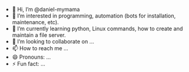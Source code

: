 - 👋 Hi, I’m @daniel-mymama
- 👀 I’m interested in programming, automation (bots for installation, maintenance, etc).
- 🌱 I’m currently learning python, Linux commands, how to create and maintain a file server.
- 💞️ I’m looking to collaborate on ...
- 📫 How to reach me ...
- 😄 Pronouns: ...
- ⚡ Fun fact: ...

<!---
daniel-mymama/daniel-mymama is a ✨ special ✨ repository because its `README.md` (this file) appears on your GitHub profile.
You can click the Preview link to take a look at your changes.
--->
